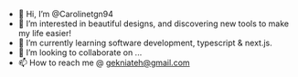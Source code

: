 - 👋 Hi, I’m @Carolinetgn94
- 👀 I’m interested in beautiful designs, and discovering new tools to make my life easier!
- 🌱 I’m currently learning software development, typescript & next.js.
- 💞️ I’m looking to collaborate on ...
- 📫 How to reach me @ gekniateh@gmail.com

<!---
Carolinetgn94/Carolinetgn94 is a ✨ special ✨ repository because its `README.md` (this file) appears on your GitHub profile.
You can click the Preview link to take a look at your changes.
--->
